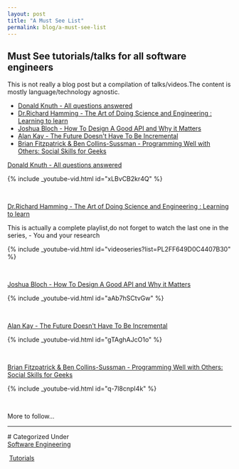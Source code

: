 ```yaml
---
layout: post
title: "A Must See List"
permalink: blog/a-must-see-list
---
```


## Must See tutorials/talks for all software engineers

This is not really a blog post but a compilation of talks/videos.The content is mostly language/technology agnostic.

- [Donald Knuth - All questions answered](#Knuth)
- [Dr.Richard Hamming - The Art of Doing Science and Engineering : Learning to learn](#Hamming)
- [Joshua Bloch - How To Design A Good API and Why it Matters](#Joshua)
- [Alan Kay - The Future Doesn't Have To Be Incremental](#Alan)
- [Brian Fitzpatrick & Ben Collins-Sussman - Programming Well with Others: Social Skills for Geeks](#BrianAndBen)

<a name="Knuth"><u>Donald Knuth - All questions answered</u></a>

{% include _youtube-vid.html id="xLBvCB2kr4Q" %}

<br>

<a name="Hamming"><u>Dr.Richard Hamming - The Art of Doing Science and Engineering : Learning to learn</u></a>

This is actually a complete playlist,do not forget to watch the last one in the series, - You and your research

{% include _youtube-vid.html id="videoseries?list=PL2FF649D0C4407B30" %}

<br>

<a name="Joshua"><u>Joshua Bloch - How To Design A Good API and Why it Matters</u></a>

{% include _youtube-vid.html id="aAb7hSCtvGw" %}

<br>

<a name="Alan"><u>Alan Kay - The Future Doesn't Have To Be Incremental</u></a>

{% include _youtube-vid.html id="gTAghAJcO1o" %}

<br>

<a name="BrianAndBen"><u>Brian Fitzpatrick & Ben Collins-Sussman - Programming Well with Others: Social Skills for Geeks</u></a>

{% include _youtube-vid.html id="q-7l8cnpI4k" %}

<br>

More to follow...

<hr>
# Categorized Under
<br>
<i class="fa fa-folder-o"></i><a id="category" href="/blog-list?item-0" onClick="nav()">Software Engineering</a>

&nbsp;<i class="fa fa-folder-o"></i><a id="category" href="/blog-list?item-0&item-0-0" onClick="nav()">Tutorials</a>